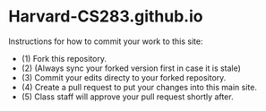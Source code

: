 # Harvard-CS283.github.io

Instructions for how to commit your work to this site:
- (1) Fork this repository.
- (2) (Always sync your forked version first in case it is stale) 
- (3) Commit your edits directy to your forked repository.
- (4) Create a pull request to put your changes into this main site.
- (5) Class staff will approve your pull request shortly after. 
